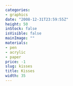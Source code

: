 ```yaml
---
categories:
- graphics
date: "2008-12-31T23:59:55Z"
height: 50
inStock: false
isVisible: false
mainImage: ""
materials:
- pen
- acrylic
- paper
price: -1
slug: kisses
title: Kisses
width: 35
---
```


